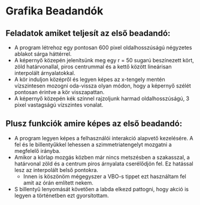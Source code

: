 # Grafika Beadandók



## Feladatok amiket teljesít az első beadandó:

-  A program létrehoz egy pontosan 600 pixel oldalhosszúságú négyzetes ablakot sárga háttérrel. 
- A képernyő közepén jelenítsünk meg egy r = 50 sugarú beszínezett kört, zöld határvonallal, piros centrummal és a kettő között lineárisan interpolált árnyalatokkal. 
- A kör induljon középről és legyen képes az x-tengely mentén vízszintesen mozogni oda-vissza olyan módon, hogy a képernyő szélét pontosan érintve a kör visszapattan.
-  A képernyő közepén kék színnel rajzoljunk harmad oldalhosszúságú, 3 pixel vastagságú vízszintes vonalat.

## Plusz funkciók amire képes az első beadandó:
- A program legyen képes a felhasználói interakció alapvető kezelésére. A fel és le billentyűkkel lehessen a szimmetriatengelyt mozgatni a megfelelő irányba.
- Amikor a körlap mozgás közben már nincs metszésben a szakasszal, a határvonal zöld és a centrum piros árnyalata cserélődjön fel. Ez hatással lesz az interpolált belső pontokra.
  - Innen is köszönöm mégegyszer a VBO-s tippet ezt használtam fel amit az órán említett nekem.
- S billentyű lenyomását követően a labda elkezd pattogni, hogy akció is legyen a történetben ezt gyorsítottam. 